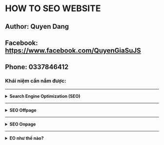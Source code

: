 # HOW TO SEO WEBSITE
## Author: Quyen Dang
## Facebook: https://www.facebook.com/QuyenGiaSuJS
## Phone: 0337846412
### Khái niệm cần nắm được:
---
<details><summary><b>Search Engine Optimization (SEO)</b></summary>
<p>

SEO là từ viết tắt của Search Engine Optimization (tối ưu hóa công cụ tìm kiếm), là một quy trình nâng cao thứ hạng của website trên các công cụ tìm kiếm giúp người dùng có thể tìm thấy trang web dễ dàng hơn trên bảng kết quả tìm kiếm.

</p>
</details>

---
<details><summary><b>SEO Offpage</b></summary>
<p>

 SEO Offpage là việc xây dựng những liên kết ngoài trỏ về website. Mục đích để tăng hệ thống liên kết có chất lượng trỏ về trang đích từ những website khác để đẩy mạnh từ khóa của mình lên.
</p>
</details>

---
<details><summary><b>SEO Onpage</b></summary>
<p>

     SEO Onpage chính là việc tối ưu bên trong website, trên từng trang con, được lặp đi nhiều lần mỗi khi đăng một bài viết mới. Việc này nhằm mục đích chính là để đưa website này đứng ở vị trí đầu tiên trên trang kết quả tìm kiếm của Google.
</p>
</details>

---
<details><summary><b>EO như thế nào?</b></summary>
<p>
      - Phải có thẻ meta title, description
      - Heading: h1->h6 dùng phải phù hợp (tránh sử dụng lung tung)
      - Alt: sử dụng thẻ img luôn phải có Alt
      - Bold: In đậm những nội dung quan trọng (sử dụng thẻ [b] hoặc heading)
      - Internal link: liên kết tới các bài viết liên quan trên website
      - Nội dung: có ích cho người đọc, k0 được trùng lặp, dễ đọc, dễ hiểu => Nhiều người đọc => SEO top càng cao
</p>
</details>


      

